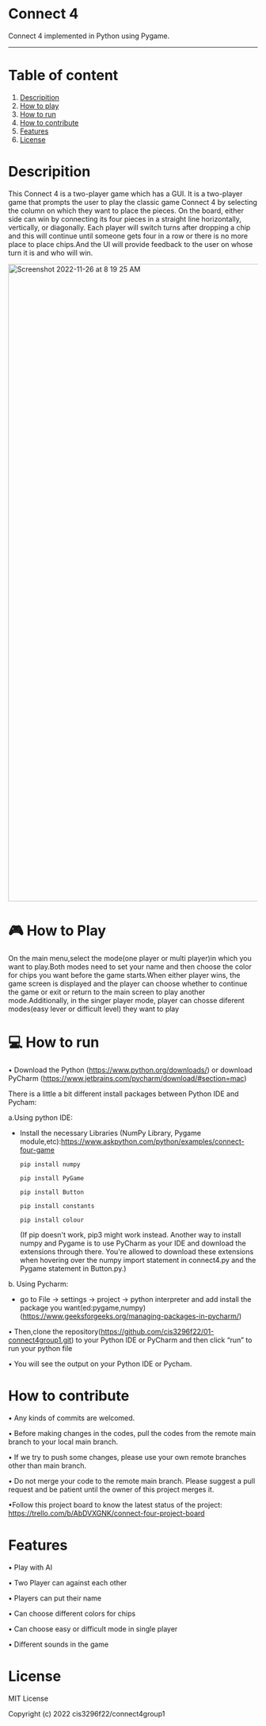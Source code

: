 

# Connect 4 


Connect 4 implemented in Python using Pygame.

-----------------------------------------------------------------------------------------------------------------------------------------------------------
# Table of content
1. [ Descripition](https://github.com/cis3296f22/01-connect4group1/blob/main/README.md#descripition) 
2. [ How to play](https://github.com/cis3296f22/01-connect4group1/blob/main/README.md#--how-to-play)      
3. [ How to run](https://github.com/cis3296f22/01-connect4group1/blob/main/README.md#-how-to-run)
4. [How to contribute](https://github.com/cis3296f22/01-connect4group1/blob/main/README.md#how-to-contribute)
5. [Features](https://github.com/cis3296f22/01-connect4group1/blob/main/README.md#features)
6. [License](https://github.com/cis3296f22/01-connect4group1/blob/main/README.md#license)


# Descripition 

This Connect 4 is a two-player game which has a GUI. It is a two-player game that prompts the user to play the classic game Connect 4 by selecting the column on which they want to place the pieces. On the board, either side can win by connecting its four pieces in a straight line horizontally, vertically, or diagonally. Each player will switch turns after dropping a chip and this will continue until someone gets four in a row or there is no more place to place chips.And the UI will provide feedback to the user on whose turn it is and who will win.


<img width="1284" alt="Screenshot 2022-11-26 at 8 19 25 AM" src="https://user-images.githubusercontent.com/64655186/204091031-45e3e8f1-46e7-4eb7-ac38-3f97b9da21d3.png">




# 🎮  How to Play

On the main menu,select the mode(one player or multi player)in which you want to play.Both modes need to set your name and then choose the color for chips you want before the game starts.When either player wins, the game screen is displayed and the player can choose whether to continue the game or exit or return to the main screen to play another mode.Additionally, in the singer player mode, player can chosse diferent modes(easy lever or difficult level) they want to play




# 💻 How to run


• Download the Python (https://www.python.org/downloads/) or download PyCharm (https://www.jetbrains.com/pycharm/download/#section=mac)

There is a little a bit different install packages between Python IDE and Pycham:

a.Using python IDE:

- Install the  necessary Libraries (NumPy Library, Pygame module,etc):https://www.askpython.com/python/examples/connect-four-game
  
   ```
   pip install numpy
   ```
   ``` 
   pip install PyGame
   ```
   ```
   pip install Button
   ```
   ```
   pip install constants
   ```
   ```
   pip install colour
   ```
   

  (If pip doesn't work, pip3 might work instead. Another way to install numpy and Pygame is to use PyCharm as your IDE and download the extensions through there. You're allowed to download these extensions when hovering over the numpy import statement in connect4.py and the Pygame statement in Button.py.)
  
 b. Using Pycharm:
  
  - go to File → settings → project → python interpreter and add install the package you want(ed:pygame,numpy)
  (https://www.geeksforgeeks.org/managing-packages-in-pycharm/)

  
  
 • Then,clone the repository(https://github.com/cis3296f22/01-connect4group1.git) to your Python IDE or PyCharm and then click “run” to run  your python file 
  
  
 • You will see the output on your Python IDE or Pycham.
 



# How to contribute
•	Any kinds of commits are welcomed.

•	Before making changes in the codes, pull the codes from the remote main branch to your local main branch.

•	If we try to push some changes, please use your  own remote branches other than main branch.

•	Do not merge your code to the remote main branch. Please suggest a pull request and be patient until the owner of this project merges it.

•Follow this project board to know the latest status of the project: https://trello.com/b/AbDVXGNK/connect-four-project-board

# Features
• Play with AI

• Two Player can against each other

• Players can put their name

• Can choose different colors for chips

• Can choose easy or difficult mode in single player

• Different sounds in the game 

# License 
MIT License

Copyright (c) 2022 cis3296f22/connect4group1


